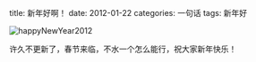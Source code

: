 title: 新年好啊！
date: 2012-01-22
categories: 一句话
tags: 新年好

![](images/7578169EF3D3868A17B8C96547543FD5_480_361.jpg "happyNewYear2012")

许久不更新了，春节来临，不水一个怎么能行，祝大家新年快乐！
